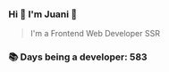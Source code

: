 ### Hi 👋 I&#39;m Juani 🦁

> I&#39;m a Frontend Web Developer SSR

### 📚 Days being a developer: 583
